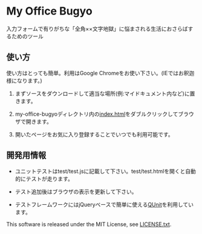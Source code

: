 # My Office Bugyo

入力フォームで有りがちな「全角××文字地獄」に悩まされる生活におさらばするためのツール

## 使い方
使い方はとっても簡単。利用はGoogle Chromeをお使い下さい。(IEではお釈迦様になります。)

1. まずソースをダウンロードして適当な場所(例:マイドキュメント内など)に置きます。

2. my-office-bugyoディレクトリ内の[index.html](index.html)をダブルクリックしてブラウザで開きます。

3. 開いたページをお気に入り登録することでいつでも利用可能です。

## 開発用情報

* ユニットテストはtest/test.jsに記載して下さい。test/test.htmlを開くと自動的にテストが走ります。

* テスト追加後はブラウザの表示を更新して下さい。
 
* テストフレームワークにはjQueryベースで簡単に使える[QUnit](http://qunitjs.com/)を利用しています。

This software is released under the MIT License, see [LICENSE.txt](LICENSE.txt).
